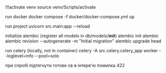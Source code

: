 !!!activate venv
source venv/Scripts/activate

run docker
docker compose -f docker/docker-compose.yml up

run project
uvicorn src.main:app --reload

initialize alembic
(register all models in db/models/__init__)
alembic init alembic
alembic revision --autogenerate -m "Initial migration"
alembic upgrade head

run celery (locally, not in container)
celery -A src.celery.celery_app worker --loglevel=info --pool=solo

при спробі підтягнути готове св в інтерв'ю помилка 422